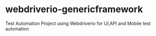 # webdriverio-genericframework
Test Automation Project using Webdriverio for UI,API and Mobile test automation